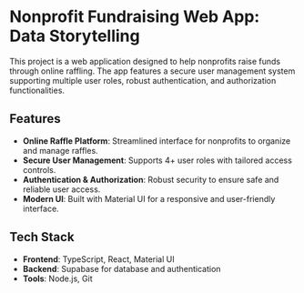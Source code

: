 # Nonprofit Fundraising Web App: Data Storytelling

This project is a web application designed to help nonprofits raise funds through online raffling. The app features a secure user management system supporting multiple user roles, robust authentication, and authorization functionalities.  

## Features  
- **Online Raffle Platform**: Streamlined interface for nonprofits to organize and manage raffles.  
- **Secure User Management**: Supports 4+ user roles with tailored access controls.  
- **Authentication & Authorization**: Robust security to ensure safe and reliable user access.  
- **Modern UI**: Built with Material UI for a responsive and user-friendly interface.  

## Tech Stack  
- **Frontend**: TypeScript, React, Material UI  
- **Backend**: Supabase for database and authentication  
- **Tools**: Node.js, Git 
